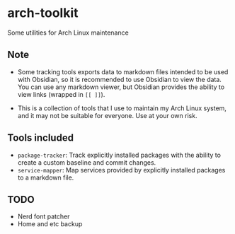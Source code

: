 # arch-toolkit

Some utilities for Arch Linux maintenance

## Note

- Some tracking tools exports data to markdown files intended to be used with Obsidian, so it is recommended to use Obsidian to view the data. You can use any markdown viewer, but Obsidian provides the ability to view links (wrapped in `[[ ]]`).

- This is a collection of tools that I use to maintain my Arch Linux system, and it may not be suitable for everyone. Use at your own risk.

## Tools included

- `package-tracker`: Track explicitly installed packages with the ability to create a custom baseline and commit changes.
- `service-mapper`: Map services provided by explicitly installed packages to a markdown file.

## TODO

- Nerd font patcher
- Home and etc backup
